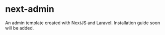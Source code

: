 # next-admin
An admin template created with NextJS and Laravel. Installation guide soon will be added.
